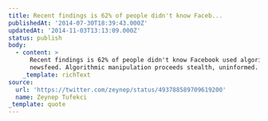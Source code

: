 ```yaml
---
title: Recent findings is 62% of people didn't know Faceb...
publishedAt: '2014-07-30T18:39:43.000Z'
updatedAt: '2014-11-03T13:13:09.000Z'
status: publish
body:
  - content: >
      Recent findings is 62% of people didn't know Facebook used algorithms for
      newsfeed. Algorithmic manipulation proceeds stealth, uninformed.
    _template: richText
source:
  url: 'https://twitter.com/zeynep/status/493788589709619200'
  name: Zeynep Tufekci
_template: quote
---
```


